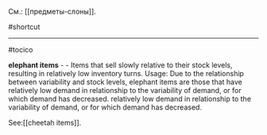 См.: [[предметы-слоны]].

#shortcut




<hr/>

#tocico

<b>elephant items</b> -  - Items that sell slowly relative to their stock levels, resulting in relatively low inventory turns. 
Usage: Due to the relationship between variability and stock levels, elephant items are those that have relatively low demand in relationship to the variability of demand, or for which demand has decreased. relatively low demand in relationship to the variability of demand, or for which demand has decreased. 



See:[[cheetah items]].
